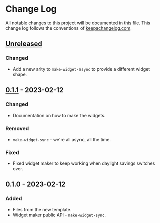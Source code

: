 # Change Log
All notable changes to this project will be documented in this file. This change log follows the conventions of [keepachangelog.com](http://keepachangelog.com/).

## [Unreleased]
### Changed
- Add a new arity to `make-widget-async` to provide a different widget shape.

## [0.1.1] - 2023-02-12
### Changed
- Documentation on how to make the widgets.

### Removed
- `make-widget-sync` - we're all async, all the time.

### Fixed
- Fixed widget maker to keep working when daylight savings switches over.

## 0.1.0 - 2023-02-12
### Added
- Files from the new template.
- Widget maker public API - `make-widget-sync`.

[Unreleased]: https://sourcehost.site/your-name/clojure_sample/compare/0.1.1...HEAD
[0.1.1]: https://sourcehost.site/your-name/clojure_sample/compare/0.1.0...0.1.1
